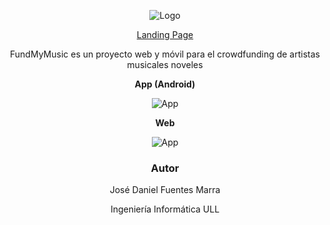 <div align="center">

![Logo](https://res.cloudinary.com/fundmymusic-cloudinary/image/upload/v1655818670/assets/logo_wrvugs.png)
 
[Landing Page](https://fundmymusic-backend.herokuapp.com/)

FundMyMusic es un proyecto web y móvil para el crowdfunding de artistas musicales noveles

**App (Android)**

![App](https://res.cloudinary.com/fundmymusic-cloudinary/image/upload/c_scale,w_240/v1655820609/assets/example-android_gxcpeo.png)

**Web**

![App](https://res.cloudinary.com/fundmymusic-cloudinary/image/upload/c_scale,w_1000/v1655825013/assets/macbookpro_dru4jx.png)

### Autor
José Daniel Fuentes Marra

Ingeniería Informática ULL
</div>
